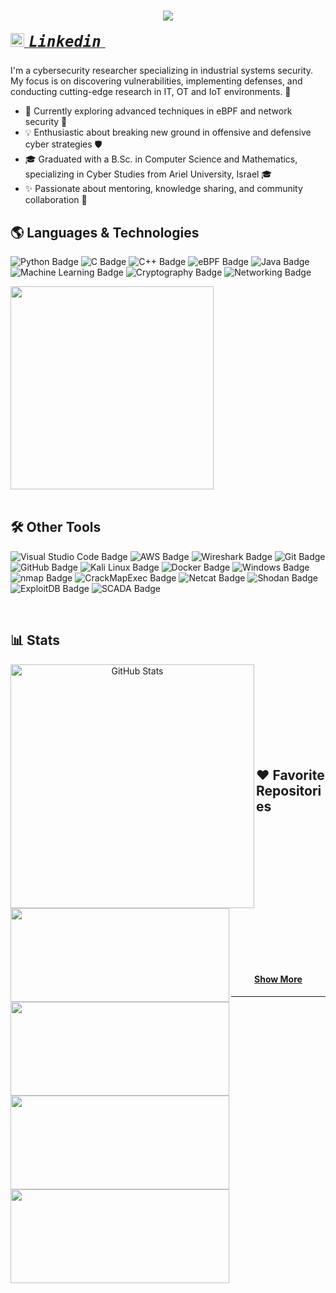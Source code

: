 <h1 align="center">
  <a href="https://git.io/typing-svg">
    <img src="https://readme-typing-svg.herokuapp.com/?lines=Hi%20there!%20👋;%20I'm%20Anna%20Pinchuk;%20Cyber%20Researcher%20and%20Security%20Expert;&center=true&size=30">
  </a>
</h1>

<!-- Connect with Me -->
<h5 align="left">
  <code><a href="https://www.linkedin.com/in/annapinchuk/" title="Linkedin Profile"><img width="22" src="images/linkedin.svg"> <span style="font-size: 24px;">Linkedin</span> </a></code>
</h5>

<!-- About Me -->
I'm a cybersecurity researcher specializing in industrial systems security. My focus is on discovering vulnerabilities, implementing defenses, and conducting cutting-edge research in IT, OT and IoT environments. 🔐

- 🌱 Currently exploring advanced techniques in eBPF and network security 🚀
- 💡 Enthusiastic about breaking new ground in offensive and defensive cyber strategies 🛡️
- 🎓 Graduated with a B.Sc. in Computer Science and Mathematics, specializing in Cyber Studies from Ariel University, Israel 🎓
- ✨ Passionate about mentoring, knowledge sharing, and community collaboration 🌟

<!-- Skills -->
## 🌎 Languages & Technologies 

![Python Badge](https://img.shields.io/badge/-Python-black?style=flat&logo=python) 
![C Badge](https://img.shields.io/badge/-C-black?style=flat) 
![C++ Badge](https://img.shields.io/badge/-C++-black?style=flat&logo=c%2B%2B) 
![eBPF Badge](https://img.shields.io/badge/-eBPF-black?style=flat) 
![Java Badge](https://img.shields.io/badge/Java-black?style=flat&logo=java) 
![Machine Learning Badge](https://img.shields.io/badge/Machine%20Learning-black?style=flat&logo=machine-learning) 
![Cryptography Badge](https://img.shields.io/badge/Cryptography-black?style=flat&logo=cryptography) 
![Networking Badge](https://img.shields.io/badge/Networking-black?style=flat&logo=network)

<div align=left>
    <a href="https://github.com/anuraghazra/github-readme-stats">
      <img width=325 align="center" src="https://github-readme-stats.vercel.app/api/top-langs/?username=annapinchuk&hide=c%23,powershell,Mathematica,Ruby,Objective-C,Objective-C%2b%2b,Cuda&title_color=61dafb&text_color=ffffff&icon_color=61dafb&bg_color=20232a&langs_count=8&layout=compact&border_color=61dafb&hide_border=true" />
    </a>
</div>
<br/>

## 🛠️ Other Tools

![Visual Studio Code Badge](https://img.shields.io/badge/-VS%20Code-black?style=flat&logo=visual-studio-code) 
![AWS Badge](https://img.shields.io/badge/-AWS-black?style=flat&logo=amazon-aws) 
![Wireshark Badge](https://img.shields.io/badge/-Wireshark-black?style=flat&logo=wireshark) 
![Git Badge](https://img.shields.io/badge/-Git-black?style=flat&logo=git) 
![GitHub Badge](https://img.shields.io/badge/-GitHub-181717?style=flat&logo=github) 
![Kali Linux Badge](https://img.shields.io/badge/Kali%20Linux-black?style=flat&logo=kalilinux) 
![Docker Badge](https://img.shields.io/badge/-Docker-black?style=flat&logo=docker) 
![Windows Badge](https://img.shields.io/badge/-Windows-black?style=flat&logo=windows) 
![nmap Badge](https://img.shields.io/badge/-nmap-black?style=flat&logo=nmap) 
![CrackMapExec Badge](https://img.shields.io/badge/-CrackMapExec-black?style=flat&logo=crackmapexec)
![Netcat Badge](https://img.shields.io/badge/-Netcat-black?style=flat&logo=netcat)
![Shodan Badge](https://img.shields.io/badge/-Shodan-black?style=flat&logo=shodan) 
![ExploitDB Badge](https://img.shields.io/badge/-ExploitDB-black?style=flat&logo=exploitdb) 
![SCADA Badge](https://img.shields.io/badge/-SCADA-black?style=flat&logo=scada)

<br/>

## 📊 Stats
<div width="100%" align="center">
    <a href="https://github.com/orelz890/github-readme-streak-stats" title="Go to Source">
      <img align="left" width=390 src="https://github-readme-streak-stats.herokuapp.com/?user=orelz890&theme=react&border=61dafb&hide_border=true" alt="GitHub Stats" />
    </a>
</div>
<br/><br/><br/><br/><br/><br/><br/><br/>

## ❤️ Favorite Repositories
<div width="100%" align="center">
  <a align="left" href="https://github.com/annapinchuk/ToReach" title="ToReach"><img align="left" height="150" src="https://github-readme-stats.vercel.app/api/pin/?username=annapinchuk&repo=ToReach&theme=react&border_color=61dafb&border_radius=10" width="350">
  </a>
  
  <a align="left" href="https://github.com/annapinchuk/ebpf" title="Syscall Monitor - eBPF"><img align="left" height="150" src="https://github-readme-stats.vercel.app/api/pin/?username=annapinchuk&repo=ebpf&theme=react&border_color=61dafb&border_radius=10" width="350" >
  </a>
</div>


<br/><br/><br/><br/><br/><br/>

<div width="100%" align="center">
  <a align="left" href="https://github.com/annapinchuk/FIDO2_webapp" title="FIDO2 Web Application"><img align="left" height="150" src="https://github-readme-stats.vercel.app/api/pin/?username=annapinchuk&repo=FIDO2_webapp&theme=react&border_color=61dafb&border_radius=10" width="350">
  </a>
  
  <a align="left" href="https://github.com/annapinchuk/RC4" title="RC4 Encryption and Brute-Force Attack"><img align="left" height="150" src="https://github-readme-stats.vercel.app/api/pin/?username=annapinchuk&repo=RC4&theme=react&border_color=61dafb&border_radius=10" width="350" >
  </a>
</div>

<br/><br/><br/><br/><br/><br/>

<h4 align="center">
  <a href="https://github.com/annapinchuk?tab=repositories" title="Show Repositories">Show More</a>
</h4>
<hr/>
